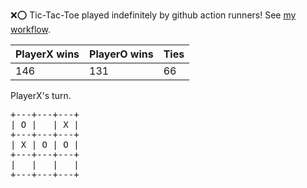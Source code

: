 :x::o: Tic-Tac-Toe played indefinitely by github action runners! See [my workflow](.github/workflows/play.yaml).

|PlayerX wins|PlayerO wins|Ties|
|-|-|-|
|146|131|66|

PlayerX's turn.

<pre>
+---+---+---+
| O |   | X |
+---+---+---+
| X | O | O |
+---+---+---+
|   |   |   |
+---+---+---+
</pre>